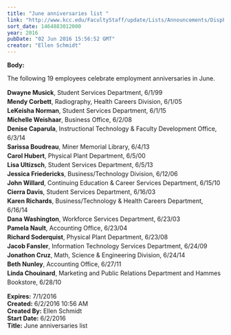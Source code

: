 ```yaml
---
title: "June anniversaries list "
link: "http://www.kcc.edu/FacultyStaff/update/Lists/Announcements/DispForm.aspx?ID=2221"
sort_date: 1464883012000
year: 2016
pubDate: "02 Jun 2016 15:56:52 GMT"
creator: "Ellen Schmidt"
---
```


<div><b>Body:</b> <div class="ExternalClass54F0FD030815455D9450229693F52B19"><p>​The following 19 employees celebrate employment anniversaries in June.</p>
<p><span style="line-height:1.5"><strong>D</strong></span><span style="line-height:1.5"><strong>wayne Musick</strong>, Student Services Department, 6/1/99<br /></span><span style="line-height:1.5"><strong>Mendy Corbett</strong>, Radiography, Health Careers Division, 6/1/05<br /></span><span style="line-height:1.5"><strong>LeKeisha Norman</strong>, Student Services Department, 6/1/15<br /></span><span style="line-height:1.5"><strong>Michelle Weishaar</strong>, Business Office, 6/2/08<br /></span><span style="line-height:1.5"><strong>Denise Caparula</strong>, Instructional Technology &amp; Faculty Development Office, 6/3/14<br /></span><span style="line-height:1.5"><strong>Sarissa Boudreau</strong>, Miner Memorial Library, 6/4/13<br /></span><span style="line-height:1.5"><strong>Carol Hubert</strong>, Physical Plant Department, 6/5/00<br /></span><span style="line-height:1.5"><strong>Lisa Ultizsch</strong>, Student Services Department, 6/5/13<br /></span><span style="line-height:1.5"><strong>Jessica Friedericks</strong>, Business/Technology Division, 6/12/06<br /></span><span style="line-height:1.5"><strong>John Willard</strong>, Continuing Education &amp; Career Services Department, 6/15/10<br /></span><span style="line-height:1.5"><strong>Cierra Davis</strong>, Student Services Department, 6/16/03<br /></span><span style="line-height:1.5"><strong>Karen Richards</strong>, Business/Technology &amp; Health Careers Department, 6/16/14<br /></span><span style="line-height:1.5"><strong>Dana Washington</strong>, Workforce Services Department, 6/23/03<br /></span><span style="line-height:1.5"><strong>Pamela Nault</strong>, Accounting Office, 6/23/04<br /></span><span style="line-height:1.5"><strong>Richard Soderquist</strong>, Physical Plant Department, 6/23/08<br /></span><span style="line-height:1.5"><strong>Jacob Fansler</strong>, Information Technology Services Department, 6/24/09<br /></span><span style="line-height:1.5"><strong>Jonathon Cruz</strong>, Math, Science &amp; Engineering Division, 6/24/14<br /></span><span style="line-height:1.5"><strong>Beth Nunley</strong>, Accounting Office, 6/27/11<br /></span><span style="line-height:1.5"><strong>Linda Chouinard</strong>, Marketing and Public Relations Department and Hammes Bookstore, 6/28/10</span></p></div></div>
<div><b>Expires:</b> 7/1/2016</div>
<div><b>Created:</b> 6/2/2016 10:56 AM</div>
<div><b>Created By:</b> Ellen Schmidt</div>
<div><b>Start Date:</b> 6/2/2016</div>
<div><b>Title:</b> June anniversaries list </div>
